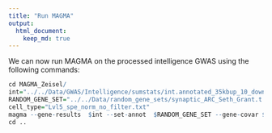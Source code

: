 ```yaml
---
title: "Run MAGMA"
output: 
  html_document:
    keep_md: true
---
```


We can now run MAGMA on the processed intelligence GWAS using the following commands:


```r
cd MAGMA_Zeisel/
int="../../Data/GWAS/Intelligence/sumstats/int.annotated_35kbup_10_down.genes.raw"
RANDOM_GENE_SET="../../Data/random_gene_sets/synaptic_ARC_Seth_Grant.t.txt"
cell_type="Lvl5_spe_norm_no_filter.txt"
magma --gene-results  $int --set-annot  $RANDOM_GENE_SET --gene-covar $cell_type filter onesided --out int
cd ..
```
